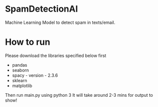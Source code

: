 # SpamDetectionAI

Machine Learning Model to detect spam in texts/email.

# How to run

Please download the libraries specified below first

- pandas
- seaborn
- spacy - version - 2.3.6
- sklearn
- matplotlib

Then run main.py using python 3 It will take around 2-3 mins for output to show!
